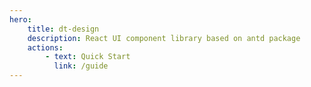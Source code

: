 ```yaml
---
hero:
    title: dt-design
    description: React UI component library based on antd package
    actions:
        - text: Quick Start
          link: /guide
---
```

